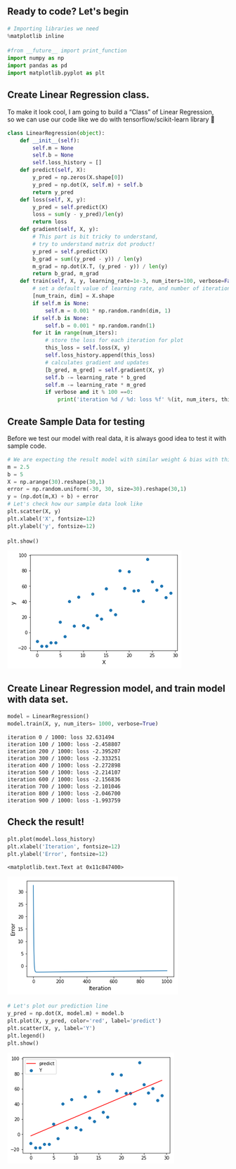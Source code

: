 
## Ready to code? Let's begin


```python
# Importing libraries we need
%matplotlib inline

#from __future__ import print_function
import numpy as np
import pandas as pd
import matplotlib.pyplot as plt
```

## Create Linear Regression class.
To make it look cool, I am going to build a “Class” of Linear Regression,<br>
so we can use our code like we do with tensorflow/scikit-learn library 🙂


```python
class LinearRegression(object):
    def __init__(self):
        self.m = None
        self.b = None
        self.loss_history = []
    def predict(self, X):
        y_pred = np.zeros(X.shape[0])
        y_pred = np.dot(X, self.m) + self.b
        return y_pred
    def loss(self, X, y):
        y_pred = self.predict(X)
        loss = sum(y - y_pred)/len(y)
        return loss
    def gradient(self, X, y):
        # This part is bit tricky to understand, 
        # try to understand matrix dot product!
        y_pred = self.predict(X)
        b_grad = sum((y_pred - y)) / len(y)
        m_grad = np.dot(X.T, (y_pred - y)) / len(y)
        return b_grad, m_grad
    def train(self, X, y, learning_rate=1e-3, num_iters=100, verbose=False):
        # set a default value of learning rate, and number of iteration
        [num_train, dim] = X.shape
        if self.m is None:
            self.m = 0.001 * np.random.randn(dim, 1)
        if self.b is None:
            self.b = 0.001 * np.random.randn(1)
        for it in range(num_iters):
            # store the loss for each iteration for plot 
            this_loss = self.loss(X, y)
            self.loss_history.append(this_loss)
            # calculates gradient and updates
            [b_gred, m_gred] = self.gradient(X, y)
            self.b -= learning_rate * b_gred
            self.m -= learning_rate * m_gred
            if verbose and it % 100 ==0:
                print('iteration %d / %d: loss %f' %(it, num_iters, this_loss))
```

## Create Sample Data for testing
Before we test our model with real data, it is always good idea to test it with sample code.


```python
# We are expecting the result model with similar weight & bias with this
m = 2.5
b = 5
X = np.arange(30).reshape(30,1)
error = np.random.uniform(-30, 30, size=30).reshape(30,1)
y = (np.dot(m,X) + b) + error
# Let's check how our sample data look like
plt.scatter(X, y)
plt.xlabel('X', fontsize=12)
plt.ylabel('y', fontsize=12)

plt.show()
```


![png](Building%20Regression%20Model_files/Building%20Regression%20Model_5_0.png)


## Create Linear Regression model, and train model with data set.


```python
model = LinearRegression()
model.train(X, y, num_iters= 1000, verbose=True)
```

    iteration 0 / 1000: loss 32.631494
    iteration 100 / 1000: loss -2.458807
    iteration 200 / 1000: loss -2.395207
    iteration 300 / 1000: loss -2.333251
    iteration 400 / 1000: loss -2.272898
    iteration 500 / 1000: loss -2.214107
    iteration 600 / 1000: loss -2.156836
    iteration 700 / 1000: loss -2.101046
    iteration 800 / 1000: loss -2.046700
    iteration 900 / 1000: loss -1.993759


## Check the result!


```python
plt.plot(model.loss_history)
plt.xlabel('Iteration', fontsize=12)
plt.ylabel('Error', fontsize=12)
```




    <matplotlib.text.Text at 0x11c847400>




![png](Building%20Regression%20Model_files/Building%20Regression%20Model_9_1.png)



```python
# Let's plot our prediction line
y_pred = np.dot(X, model.m) + model.b
plt.plot(X, y_pred, color='red', label='predict')
plt.scatter(X, y, label='Y')
plt.legend()
plt.show()
```


![png](Building%20Regression%20Model_files/Building%20Regression%20Model_10_0.png)

